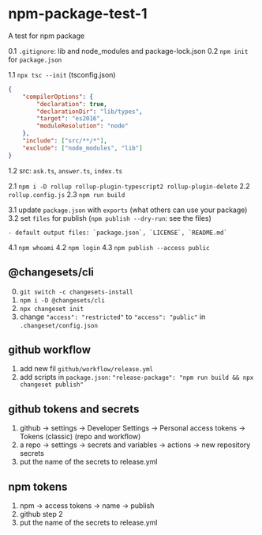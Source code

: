 # npm-package-test-1

A test for npm package

0.1 `.gitignore`: lib and node_modules and package-lock.json
0.2 `npm init` for `package.json`

1.1 `npx tsc --init` (tsconfig.json)

```json
{
	"compilerOptions": {
		"declaration": true,
		"declarationDir": "lib/types",
		"target": "es2016",
		"moduleResolution": "node"
	},
	"include": ["src/**/*"],
	"exclude": ["node_modules", "lib"]
}
```

1.2 src: `ask.ts`, `answer.ts`, `index.ts`

2.1 `npm i -D rollup rollup-plugin-typescript2 rollup-plugin-delete`
2.2 `rollup.config.js`
2.3 `npm run build`

3.1 update `package.json` with `exports` (what others can use your package)
3.2 set `files` for publish (`npm publish --dry-run`: see the files)

    - default output files: `package.json`, `LICENSE`, `README.md`

4.1 `npm whoami`
4.2 `npm login`
4.3 `npm publish --access public`

## @changesets/cli

0. `git switch -c changesets-install`
1. `npm i -D @changesets/cli`
2. `npx changeset init`
3. change `"access": "restricted"` to `"access": "public"` in `.changeset/config.json`

## github workflow

1. add new fil `github/workflow/release.yml`
2. add scripts in `package.json`: `"release-package": "npm run build && npx changeset publish"`

## github tokens and secrets

1. github -> settings -> Developer Settings -> Personal access tokens -> Tokens (classic) (repo and workflow)
2. a repo -> settings -> secrets and variables -> actions -> new repository secrets
3. put the name of the secrets to release.yml

## npm tokens

1. npm -> access tokens -> name -> publish
2. github step 2
3. put the name of the secrets to release.yml

